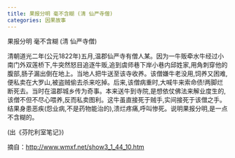 ```yaml
---
title: 果报分明 毫不含糊 (清 仙严寺僧)
categories: 因果故事
---
```


	   
果报分明 毫不含糊 (清 仙严寺僧)

清朝道光二年(公元1822年)五月,温郡仙严寺有僧人某。因为一牛贩牵水牛经过小南门外双莲桥下,牛突然怒目追逐牛贩,追到虞师巷下岸小巷内邱姓家,用角刺穿他的腹部,肠子漏出倒在地上。当地人把牛送至该寺收养。该僧嫌牛老没用,饲养又困难,便私卖在大罗山,被盗贼偷去杀来吃掉。后来,该僧病重时,大喊牛来索命债!两脚烂断死去。当时在温郡城乡传为奇事。本来送牛到寺院,是想依仗佛法来解业度生的,该僧不但不尽心喂养,反而私卖图利。这牛虽直接死于贼手,实间接死于该僧之手。结果身患恶疾(怨业病,不是药物能治的),溃烂疼痛,呼叫惨死。说明果报分明,是一点不含糊的。

(出《芬陀利室笔记》)


摘自：http://www.wmxf.net/show3_1_44_10.htm